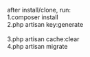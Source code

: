 after install/clone, run:<br>
1.composer install <br>
2.php artisan key:generate <br>  
3.php artisan cache:clear <br>
4.php artisan migrate